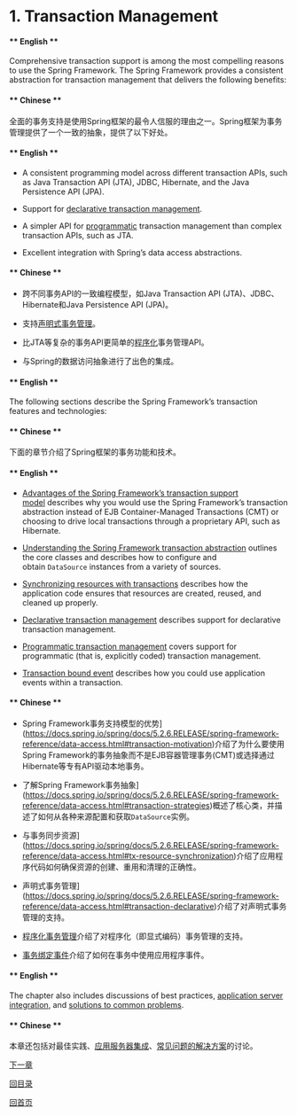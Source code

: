 # 1. Transaction Management

<!-- tabs:start -->

#### ** English **

Comprehensive transaction support is among the most compelling reasons to use the Spring Framework. The Spring Framework provides a consistent abstraction for transaction management that delivers the following benefits:
#### ** Chinese **

全面的事务支持是使用Spring框架的最令人信服的理由之一。Spring框架为事务管理提供了一个一致的抽象，提供了以下好处。

<!-- tabs:end -->


<!-- tabs:start -->

#### ** English **

- A consistent programming model across different transaction APIs, such as Java Transaction API (JTA), JDBC, Hibernate, and the Java Persistence API (JPA).

- Support for [declarative transaction management](https://docs.spring.io/spring/docs/5.2.6.RELEASE/spring-framework-reference/data-access.html#transaction-declarative).

- A simpler API for [programmatic](https://docs.spring.io/spring/docs/5.2.6.RELEASE/spring-framework-reference/data-access.html#transaction-programmatic) transaction management than complex transaction APIs, such as JTA.

- Excellent integration with Spring’s data access abstractions.

#### ** Chinese **

- 跨不同事务API的一致编程模型，如Java Transaction API (JTA)、JDBC、Hibernate和Java Persistence API (JPA)。

- 支持[声明式事务管理](https://docs.spring.io/spring/docs/5.2.6.RELEASE/spring-framework-reference/data-access.html#transaction-declarative)。

- 比JTA等复杂的事务API更简单的[程序化](https://docs.spring.io/spring/docs/5.2.6.RELEASE/spring-framework-reference/data-access.html#transaction-programmatic)事务管理API。

- 与Spring的数据访问抽象进行了出色的集成。


<!-- tabs:end -->

<!-- tabs:start -->

#### ** English **

The following sections describe the Spring Framework’s transaction features and technologies:
#### ** Chinese **

下面的章节介绍了Spring框架的事务功能和技术。

<!-- tabs:end -->


<!-- tabs:start -->

#### ** English **

- [Advantages of the Spring Framework’s transaction support model](https://docs.spring.io/spring/docs/5.2.6.RELEASE/spring-framework-reference/data-access.html#transaction-motivation) describes why you would use the Spring Framework’s transaction abstraction instead of EJB Container-Managed Transactions (CMT) or choosing to drive local transactions through a proprietary API, such as Hibernate.

- [Understanding the Spring Framework transaction abstraction](https://docs.spring.io/spring/docs/5.2.6.RELEASE/spring-framework-reference/data-access.html#transaction-strategies) outlines the core classes and describes how to configure and obtain `DataSource` instances from a variety of sources.

- [Synchronizing resources with transactions](https://docs.spring.io/spring/docs/5.2.6.RELEASE/spring-framework-reference/data-access.html#tx-resource-synchronization) describes how the application code ensures that resources are created, reused, and cleaned up properly.

- [Declarative transaction management](https://docs.spring.io/spring/docs/5.2.6.RELEASE/spring-framework-reference/data-access.html#transaction-declarative) describes support for declarative transaction management.

- [Programmatic transaction management](https://docs.spring.io/spring/docs/5.2.6.RELEASE/spring-framework-reference/data-access.html#transaction-programmatic) covers support for programmatic (that is, explicitly coded) transaction management.

- [Transaction bound event](https://docs.spring.io/spring/docs/5.2.6.RELEASE/spring-framework-reference/data-access.html#transaction-event) describes how you could use application events within a transaction.

#### ** Chinese **

- Spring Framework事务支持模型的优势](https://docs.spring.io/spring/docs/5.2.6.RELEASE/spring-framework-reference/data-access.html#transaction-motivation)介绍了为什么要使用Spring Framework的事务抽象而不是EJB容器管理事务(CMT)或选择通过Hibernate等专有API驱动本地事务。

- 了解Spring Framework事务抽象](https://docs.spring.io/spring/docs/5.2.6.RELEASE/spring-framework-reference/data-access.html#transaction-strategies)概述了核心类，并描述了如何从各种来源配置和获取`DataSource`实例。

- 与事务同步资源](https://docs.spring.io/spring/docs/5.2.6.RELEASE/spring-framework-reference/data-access.html#tx-resource-synchronization)介绍了应用程序代码如何确保资源的创建、重用和清理的正确性。

- 声明式事务管理](https://docs.spring.io/spring/docs/5.2.6.RELEASE/spring-framework-reference/data-access.html#transaction-declarative)介绍了对声明式事务管理的支持。

- [程序化事务管理](https://docs.spring.io/spring/docs/5.2.6.RELEASE/spring-framework-reference/data-access.html#transaction-programmatic)介绍了对程序化（即显式编码）事务管理的支持。

- [事务绑定事件](https://docs.spring.io/spring/docs/5.2.6.RELEASE/spring-framework-reference/data-access.html#transaction-event)介绍了如何在事务中使用应用程序事件。


<!-- tabs:end -->

<!-- tabs:start -->

#### ** English **

The chapter also includes discussions of best practices, [application server integration](https://docs.spring.io/spring/docs/5.2.6.RELEASE/spring-framework-reference/data-access.html#transaction-application-server-integration), and [solutions to common problems](https://docs.spring.io/spring/docs/5.2.6.RELEASE/spring-framework-reference/data-access.html#transaction-solutions-to-common-problems).
#### ** Chinese **

本章还包括对最佳实践、[应用服务器集成](https://docs.spring.io/spring/docs/5.2.6.RELEASE/spring-framework-reference/data-access.html#transaction-application-server-integration)、[常见问题的解决方案](https://docs.spring.io/spring/docs/5.2.6.RELEASE/spring-framework-reference/data-access.html#transaction-solutions-to-common-problems)的讨论。

<!-- tabs:end -->



[下一章](Spring-Framework-5.2.6.RELEASE/Data%20Access/1.2.%20Understanding%20the%20Spring%20Framework%20Transaction%20Abstraction.md)


[回目录](Spring-Framework-5.2.6.RELEASE/summary.md)

[回首页](/README)
